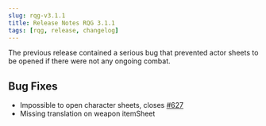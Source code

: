 ```yaml
---
slug: rqg-v3.1.1
title: Release Notes RQG 3.1.1
tags: [rqg, release, changelog]
---
```


The previous release contained a serious bug that prevented actor sheets to be opened if there were
not any ongoing combat.

## Bug Fixes

- Impossible to open character sheets, closes
  [#627](https://github.com/sun-dragon-cult/fvtt-system-rqg/issues/627)
- Missing translation on weapon itemSheet
